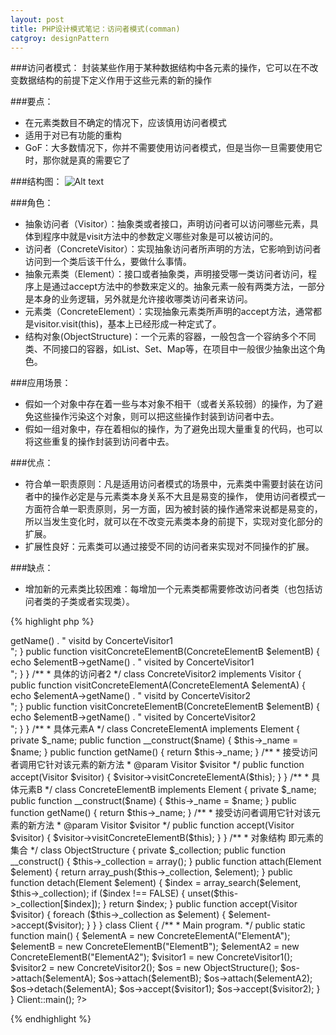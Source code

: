 ```yaml
---
layout: post
title: PHP设计模式笔记：访问者模式(comman) 
catgroy: designPattern
---
```



###访问者模式：
封装某些作用于某种数据结构中各元素的操作，它可以在不改变数据结构的前提下定义作用于这些元素的新的操作

###要点：
* 在元素类数目不确定的情况下，应该慎用访问者模式
* 适用于对已有功能的重构
* GoF：大多数情况下，你并不需要使用访问者模式，但是当你一旦需要使用它时，那你就是真的需要它了

###结构图：
![Alt text](http://img.my.csdn.net/uploads/201204/23/1335165175_6219.jpg)

###角色：

* 抽象访问者（Visitor）：抽象类或者接口，声明访问者可以访问哪些元素，具体到程序中就是visit方法中的参数定义哪些对象是可以被访问的。
* 访问者（ConcreteVisitor）：实现抽象访问者所声明的方法，它影响到访问者访问到一个类后该干什么，要做什么事情。
* 抽象元素类（Element）：接口或者抽象类，声明接受哪一类访问者访问，程序上是通过accept方法中的参数来定义的。抽象元素一般有两类方法，一部分是本身的业务逻辑，另外就是允许接收哪类访问者来访问。
* 元素类（ConcreteElement）：实现抽象元素类所声明的accept方法，通常都是visitor.visit(this)，基本上已经形成一种定式了。
* 结构对象(ObjectStructure)：一个元素的容器，一般包含一个容纳多个不同类、不同接口的容器，如List、Set、Map等，在项目中一般很少抽象出这个角色。

###应用场景：

* 假如一个对象中存在着一些与本对象不相干（或者关系较弱）的操作，为了避免这些操作污染这个对象，则可以把这些操作封装到访问者中去。
* 假如一组对象中，存在着相似的操作，为了避免出现大量重复的代码，也可以将这些重复的操作封装到访问者中去。

###优点：

* 符合单一职责原则：凡是适用访问者模式的场景中，元素类中需要封装在访问者中的操作必定是与元素类本身关系不大且是易变的操作，
使用访问者模式一方面符合单一职责原则，另一方面，因为被封装的操作通常来说都是易变的，
所以当发生变化时，就可以在不改变元素类本身的前提下，实现对变化部分的扩展。
* 扩展性良好：元素类可以通过接受不同的访问者来实现对不同操作的扩展。

###缺点：

* 增加新的元素类比较困难：每增加一个元素类都需要修改访问者类（也包括访问者类的子类或者实现类）。

{% highlight php %}
<?php
/**
 * 访问者模式
 * @author phppan
 * @package design pattern
 */
 
interface Visitor {
    public function visitConcreteElementA(ConcreteElementA $elementA);
    public function visitConcreteElementB(concreteElementB $elementB);
}
 
interface Element {
    public function accept(Visitor $visitor);
}
 
/**
 * 具体的访问者1
 */
class ConcreteVisitor1 implements Visitor {
    public function visitConcreteElementA(ConcreteElementA $elementA) {
        echo $elementA->getName() . " visitd by ConcerteVisitor1 <br />";
    }
 
    public function visitConcreteElementB(ConcreteElementB $elementB) {
        echo $elementB->getName() . " visited by ConcerteVisitor1 <br />";
    }
 
}
 
/**
 * 具体的访问者2
 */
class ConcreteVisitor2 implements Visitor {
    public function visitConcreteElementA(ConcreteElementA $elementA) {
        echo $elementA->getName() . " visitd by ConcerteVisitor2 <br />";
    }
 
    public function visitConcreteElementB(ConcreteElementB $elementB) {
        echo $elementB->getName() . " visited by ConcerteVisitor2 <br />";
    }
 
}
 
/**
 * 具体元素A
 */
class ConcreteElementA implements Element {
    private $_name;
 
    public function __construct($name) {
        $this->_name = $name;
    }
 
    public function getName() {
        return $this->_name;
    }
 
    /**
     * 接受访问者调用它针对该元素的新方法
     * @param Visitor $visitor
     */
    public function accept(Visitor $visitor) {
        $visitor->visitConcreteElementA($this);
    }
 
}
 
/**
 *  具体元素B
 */
class ConcreteElementB implements Element {
    private $_name;
 
    public function __construct($name) {
        $this->_name = $name;
    }
 
    public function getName() {
        return $this->_name;
    }
 
    /**
     * 接受访问者调用它针对该元素的新方法
     * @param Visitor $visitor
     */
    public function accept(Visitor $visitor) {
        $visitor->visitConcreteElementB($this);
    }
 
}
 
/**
 * 对象结构 即元素的集合
 */
class ObjectStructure {
    private $_collection;
 
    public function __construct() {
        $this->_collection = array();
    }
 
 
    public function attach(Element $element) {
        return array_push($this->_collection, $element);
    }
 
    public function detach(Element $element) {
        $index = array_search($element, $this->_collection);
        if ($index !== FALSE) {
            unset($this->_collection[$index]);
        }
 
        return $index;
    }
 
    public function accept(Visitor $visitor) {
        foreach ($this->_collection as $element) {
            $element->accept($visitor);
        }
    }
}
 
class Client {
 
     /**
     * Main program.
     */
    public static function main() {
        $elementA = new ConcreteElementA("ElementA");
        $elementB = new ConcreteElementB("ElementB");
        $elementA2 = new ConcreteElementB("ElementA2");
        $visitor1 = new ConcreteVisitor1();
        $visitor2 = new ConcreteVisitor2();
 
        $os = new ObjectStructure();
        $os->attach($elementA);
        $os->attach($elementB);
        $os->attach($elementA2);
        $os->detach($elementA);
        $os->accept($visitor1);
        $os->accept($visitor2);
    }
 
}
 
Client::main();
?>
{% endhighlight %}
